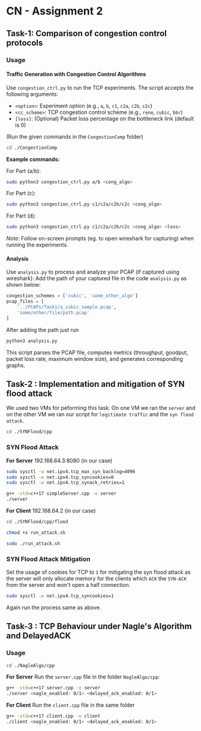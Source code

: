 # CN - Assignment 2

## Task-1: Comparison of congestion control protocols

### Usage

#### Traffic Generation with Congestion Control Algorithms

Use `congestion_ctrl.py` to run the TCP experiments. The script accepts the following arguments:

- `<option>`: Experiment option (e.g., `a`, `b`, `c1`, `c2a`, `c2b`, `c2c`)
- `<cc_scheme>`: TCP congestion control scheme (e.g., `reno`, `cubic`, `bbr`)
- `[loss]`: (Optional) Packet loss percentage on the bottleneck link (default is 0)

(Run the given commands in the `CongestionComp` folder)

```bash
cd ./CongestionComp
```

**Example commands:**

For Part (a/b):

```bash
sudo python3 congestion_ctrl.py a/b <cong_algo>
```

For Part (c):

```bash
sudo python3 congestion_ctrl.py c1/c2a/c2b/c2c <cong_algo>
```

For Part (d):

```bash
sudo python3 congestion_ctrl.py c1/c2a/c2b/c2c <cong_algo> <loss>
```

*Note:* Follow on-screen prompts (eg. to open wireshark for capturing) when running the experiments.

#### Analysis

Use `analysis.py` to process and analyze your PCAP (if captured using wireshark):
Add the path of your captured file in the code `analysis.py` as shown below:

```python
congestion_schemes = ['cubic', 'some_other_algo']
pcap_files = [
    '../PCAPs/Task1/a_cubic_sample.pcap',
    'some/other/file/path.pcap'
]
```

After adding the path just run

```bash
python3 analysis.py
```

This script parses the PCAP file, computes metrics (throughput, goodput, packet loss rate, maximum window size), and generates corresponding graphs.

## Task-2 : Implementation and mitigation of SYN flood attack

We used two VMs for peforming this task. On one VM we ran the `server` and on the other VM we ran our script for `legitimate traffic` and the `syn flood attack`.

```bash
cd ./SYNFlood/cpp
```

### SYN Flood Attack

**For Server** 192.168.64.3:8080 (in our case)

```bash
sudo sysctl -w net.ipv4.tcp_max_syn_backlog=4096
sudo sysctl -w net.ipv4.tcp_syncookies=0
sudo sysctl -w net.ipv4.tcp_synack_retries=1
```

```bash
g++ -std=c++17 simpleServer.cpp -o server
./server
```

**For Client** 192.168.64.2 (in our case)

```bash
cd ./SYNFlood/cpp/flood
```

```bash
chmod +x run_attack.sh
```

```bash
sudo ./run_attack.sh
```

### SYN Flood Attack Mitigation

Set the usage of cookies for TCP to `1` for mitigating the syn flood attack as the server will only allocate memory for the clients which `ACK` the `SYN-ACK` from the server and won't open a half connection.

```bash
sudo sysctl -w net.ipv4.tcp_syncookies=1
```

Again run the process same as above.

## Task-3 : TCP Behaviour under Nagle's Algorithm and DelayedACK

### Usage

```bash
cd ./NagleAlgo/cpp
```

**For Server** Run the `server.cpp` file in the folder `NagleAlgo/cpp`:

```bash
g++ -std=c++17 server.cpp -o server
./server <nagle_enabled: 0/1> <delayed_ack_enabled: 0/1>
```

**For Client** Run the `client.cpp` file in the same folder

```bash
g++ -std=c++17 client.cpp -o client
./client <nagle_enabled: 0/1> <delayed_ack_enabled: 0/1>
```
